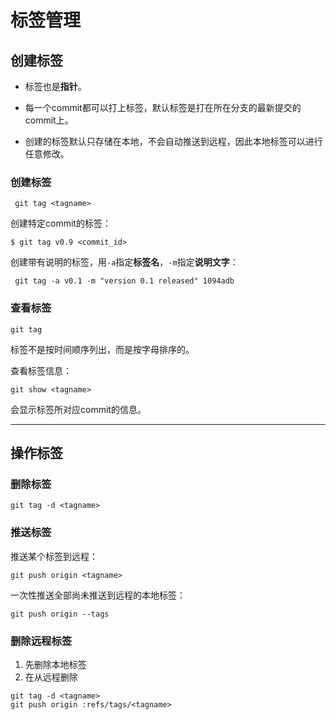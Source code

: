 # 标签管理

## 创建标签

- 标签也是**指针**。
- 每一个commit都可以打上标签，默认标签是打在所在分支的最新提交的commit上。

- 创建的标签默认只存储在本地，不会自动推送到远程，因此本地标签可以进行任意修改。

### 创建标签

```shell
 git tag <tagname>
```

创建特定commit的标签：

```shell
$ git tag v0.9 <commit_id>
```

创建带有说明的标签，用`-a`指定**标签名**，`-m`指定**说明文字**：

```shell
 git tag -a v0.1 -m "version 0.1 released" 1094adb
```

### 查看标签

```shell
git tag
```

标签不是按时间顺序列出，而是按字母排序的。

查看标签信息：

```shell
git show <tagname>
```

会显示标签所对应commit的信息。

------

## 操作标签

### 删除标签

```shell
git tag -d <tagname>
```

### 推送标签

推送某个标签到远程：

```shell
git push origin <tagname>
```

一次性推送全部尚未推送到远程的本地标签：

```shell
git push origin --tags
```

### 删除远程标签

1. 先删除本地标签
2. 在从远程删除

```shell
git tag -d <tagname>
git push origin :refs/tags/<tagname>
```

